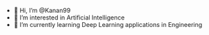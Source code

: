- 👋 Hi, I’m @Kanan99
- 👀 I’m interested in Artificial Intelligence      
- 🌱 I’m currently learning Deep Learning applications in Engineering
